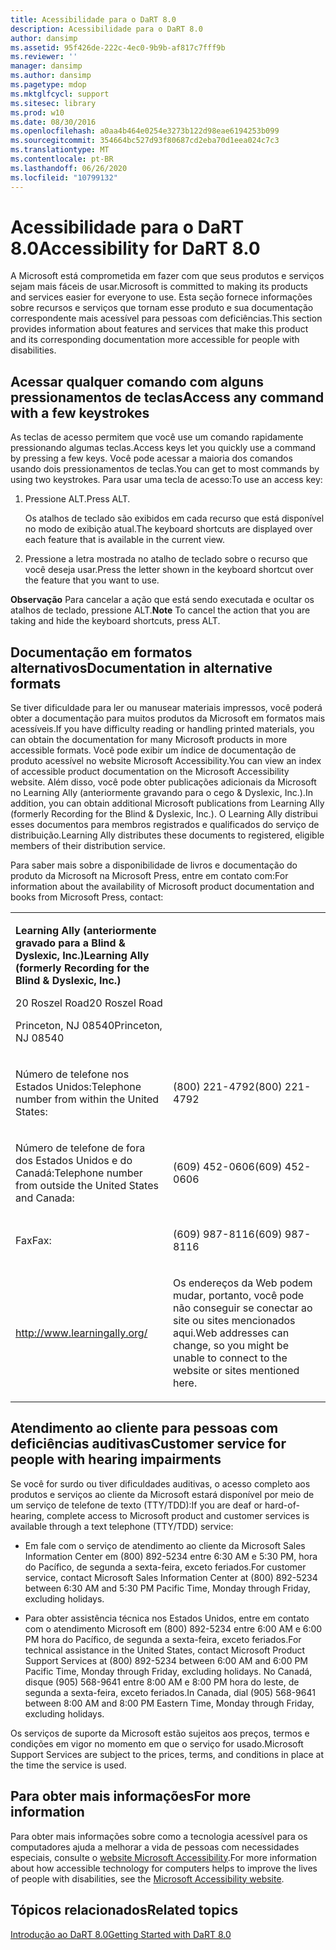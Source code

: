 ```yaml
---
title: Acessibilidade para o DaRT 8.0
description: Acessibilidade para o DaRT 8.0
author: dansimp
ms.assetid: 95f426de-222c-4ec0-9b9b-af817c7fff9b
ms.reviewer: ''
manager: dansimp
ms.author: dansimp
ms.pagetype: mdop
ms.mktglfcycl: support
ms.sitesec: library
ms.prod: w10
ms.date: 08/30/2016
ms.openlocfilehash: a0aa4b464e0254e3273b122d98eae6194253b099
ms.sourcegitcommit: 354664bc527d93f80687cd2eba70d1eea024c7c3
ms.translationtype: MT
ms.contentlocale: pt-BR
ms.lasthandoff: 06/26/2020
ms.locfileid: "10799132"
---
```

# <span data-ttu-id="5de5d-103">Acessibilidade para o DaRT 8.0</span><span class="sxs-lookup"><span data-stu-id="5de5d-103">Accessibility for DaRT 8.0</span></span>


<span data-ttu-id="5de5d-104">A Microsoft está comprometida em fazer com que seus produtos e serviços sejam mais fáceis de usar.</span><span class="sxs-lookup"><span data-stu-id="5de5d-104">Microsoft is committed to making its products and services easier for everyone to use.</span></span> <span data-ttu-id="5de5d-105">Esta seção fornece informações sobre recursos e serviços que tornam esse produto e sua documentação correspondente mais acessível para pessoas com deficiências.</span><span class="sxs-lookup"><span data-stu-id="5de5d-105">This section provides information about features and services that make this product and its corresponding documentation more accessible for people with disabilities.</span></span>

## <span data-ttu-id="5de5d-106">Acessar qualquer comando com alguns pressionamentos de teclas</span><span class="sxs-lookup"><span data-stu-id="5de5d-106">Access any command with a few keystrokes</span></span>


<span data-ttu-id="5de5d-107">As teclas de acesso permitem que você use um comando rapidamente pressionando algumas teclas.</span><span class="sxs-lookup"><span data-stu-id="5de5d-107">Access keys let you quickly use a command by pressing a few keys.</span></span> <span data-ttu-id="5de5d-108">Você pode acessar a maioria dos comandos usando dois pressionamentos de teclas.</span><span class="sxs-lookup"><span data-stu-id="5de5d-108">You can get to most commands by using two keystrokes.</span></span> <span data-ttu-id="5de5d-109">Para usar uma tecla de acesso:</span><span class="sxs-lookup"><span data-stu-id="5de5d-109">To use an access key:</span></span>

1.  <span data-ttu-id="5de5d-110">Pressione ALT.</span><span class="sxs-lookup"><span data-stu-id="5de5d-110">Press ALT.</span></span>

    <span data-ttu-id="5de5d-111">Os atalhos de teclado são exibidos em cada recurso que está disponível no modo de exibição atual.</span><span class="sxs-lookup"><span data-stu-id="5de5d-111">The keyboard shortcuts are displayed over each feature that is available in the current view.</span></span>

2.  <span data-ttu-id="5de5d-112">Pressione a letra mostrada no atalho de teclado sobre o recurso que você deseja usar.</span><span class="sxs-lookup"><span data-stu-id="5de5d-112">Press the letter shown in the keyboard shortcut over the feature that you want to use.</span></span>

<span data-ttu-id="5de5d-113">**Observação**  Para cancelar a ação que está sendo executada e ocultar os atalhos de teclado, pressione ALT.</span><span class="sxs-lookup"><span data-stu-id="5de5d-113">**Note** To cancel the action that you are taking and hide the keyboard shortcuts, press ALT.</span></span>

 

## <span data-ttu-id="5de5d-114">Documentação em formatos alternativos</span><span class="sxs-lookup"><span data-stu-id="5de5d-114">Documentation in alternative formats</span></span>


<span data-ttu-id="5de5d-115">Se tiver dificuldade para ler ou manusear materiais impressos, você poderá obter a documentação para muitos produtos da Microsoft em formatos mais acessíveis.</span><span class="sxs-lookup"><span data-stu-id="5de5d-115">If you have difficulty reading or handling printed materials, you can obtain the documentation for many Microsoft products in more accessible formats.</span></span> <span data-ttu-id="5de5d-116">Você pode exibir um índice de documentação de produto acessível no website Microsoft Accessibility.</span><span class="sxs-lookup"><span data-stu-id="5de5d-116">You can view an index of accessible product documentation on the Microsoft Accessibility website.</span></span> <span data-ttu-id="5de5d-117">Além disso, você pode obter publicações adicionais da Microsoft no Learning Ally (anteriormente gravando para o cego & Dyslexic, Inc.).</span><span class="sxs-lookup"><span data-stu-id="5de5d-117">In addition, you can obtain additional Microsoft publications from Learning Ally (formerly Recording for the Blind & Dyslexic, Inc.).</span></span> <span data-ttu-id="5de5d-118">O Learning Ally distribui esses documentos para membros registrados e qualificados do serviço de distribuição.</span><span class="sxs-lookup"><span data-stu-id="5de5d-118">Learning Ally distributes these documents to registered, eligible members of their distribution service.</span></span>

<span data-ttu-id="5de5d-119">Para saber mais sobre a disponibilidade de livros e documentação do produto da Microsoft na Microsoft Press, entre em contato com:</span><span class="sxs-lookup"><span data-stu-id="5de5d-119">For information about the availability of Microsoft product documentation and books from Microsoft Press, contact:</span></span>

<table>
<colgroup>
<col width="50%" />
<col width="50%" />
</colgroup>
<tbody>
<tr class="odd">
<td align="left"><p><strong><span data-ttu-id="5de5d-120">Learning Ally (anteriormente gravado para a Blind &amp; Dyslexic, Inc.)</span><span class="sxs-lookup"><span data-stu-id="5de5d-120">Learning Ally (formerly Recording for the Blind &amp; Dyslexic, Inc.)</span></span></strong></p>
<p><span data-ttu-id="5de5d-121">20 Roszel Road</span><span class="sxs-lookup"><span data-stu-id="5de5d-121">20 Roszel Road</span></span></p>
<p><span data-ttu-id="5de5d-122">Princeton, NJ 08540</span><span class="sxs-lookup"><span data-stu-id="5de5d-122">Princeton, NJ 08540</span></span></p></td>
<td align="left"><p></p></td>
</tr>
<tr class="even">
<td align="left"><p><span data-ttu-id="5de5d-123">Número de telefone nos Estados Unidos:</span><span class="sxs-lookup"><span data-stu-id="5de5d-123">Telephone number from within the United States:</span></span></p></td>
<td align="left"><p><span data-ttu-id="5de5d-124">(800) 221-4792</span><span class="sxs-lookup"><span data-stu-id="5de5d-124">(800) 221-4792</span></span></p></td>
</tr>
<tr class="odd">
<td align="left"><p><span data-ttu-id="5de5d-125">Número de telefone de fora dos Estados Unidos e do Canadá:</span><span class="sxs-lookup"><span data-stu-id="5de5d-125">Telephone number from outside the United States and Canada:</span></span></p></td>
<td align="left"><p><span data-ttu-id="5de5d-126">(609) 452-0606</span><span class="sxs-lookup"><span data-stu-id="5de5d-126">(609) 452-0606</span></span></p></td>
</tr>
<tr class="even">
<td align="left"><p><span data-ttu-id="5de5d-127">Fax</span><span class="sxs-lookup"><span data-stu-id="5de5d-127">Fax:</span></span></p></td>
<td align="left"><p><span data-ttu-id="5de5d-128">(609) 987-8116</span><span class="sxs-lookup"><span data-stu-id="5de5d-128">(609) 987-8116</span></span></p></td>
</tr>
<tr class="odd">
<td align="left"><p><a href="https://go.microsoft.com/fwlink/?linkid=239" data-raw-source="[http://www.learningally.org/](https://go.microsoft.com/fwlink/?linkid=239)">http://www.learningally.org/</a></p></td>
<td align="left"><p><span data-ttu-id="5de5d-129">Os endereços da Web podem mudar, portanto, você pode não conseguir se conectar ao site ou sites mencionados aqui.</span><span class="sxs-lookup"><span data-stu-id="5de5d-129">Web addresses can change, so you might be unable to connect to the website or sites mentioned here.</span></span></p></td>
</tr>
</tbody>
</table>

 

## <span data-ttu-id="5de5d-130">Atendimento ao cliente para pessoas com deficiências auditivas</span><span class="sxs-lookup"><span data-stu-id="5de5d-130">Customer service for people with hearing impairments</span></span>


<span data-ttu-id="5de5d-131">Se você for surdo ou tiver dificuldades auditivas, o acesso completo aos produtos e serviços ao cliente da Microsoft estará disponível por meio de um serviço de telefone de texto (TTY/TDD):</span><span class="sxs-lookup"><span data-stu-id="5de5d-131">If you are deaf or hard-of-hearing, complete access to Microsoft product and customer services is available through a text telephone (TTY/TDD) service:</span></span>

-   <span data-ttu-id="5de5d-132">Em fale com o serviço de atendimento ao cliente da Microsoft Sales Information Center em (800) 892-5234 entre 6:30 AM e 5:30 PM, hora do Pacífico, de segunda a sexta-feira, exceto feriados.</span><span class="sxs-lookup"><span data-stu-id="5de5d-132">For customer service, contact Microsoft Sales Information Center at (800) 892-5234 between 6:30 AM and 5:30 PM Pacific Time, Monday through Friday, excluding holidays.</span></span>

-   <span data-ttu-id="5de5d-133">Para obter assistência técnica nos Estados Unidos, entre em contato com o atendimento Microsoft em (800) 892-5234 entre 6:00 AM e 6:00 PM hora do Pacífico, de segunda a sexta-feira, exceto feriados.</span><span class="sxs-lookup"><span data-stu-id="5de5d-133">For technical assistance in the United States, contact Microsoft Product Support Services at (800) 892-5234 between 6:00 AM and 6:00 PM Pacific Time, Monday through Friday, excluding holidays.</span></span> <span data-ttu-id="5de5d-134">No Canadá, disque (905) 568-9641 entre 8:00 AM e 8:00 PM hora do leste, de segunda a sexta-feira, exceto feriados.</span><span class="sxs-lookup"><span data-stu-id="5de5d-134">In Canada, dial (905) 568-9641 between 8:00 AM and 8:00 PM Eastern Time, Monday through Friday, excluding holidays.</span></span>

<span data-ttu-id="5de5d-135">Os serviços de suporte da Microsoft estão sujeitos aos preços, termos e condições em vigor no momento em que o serviço for usado.</span><span class="sxs-lookup"><span data-stu-id="5de5d-135">Microsoft Support Services are subject to the prices, terms, and conditions in place at the time the service is used.</span></span>

## <span data-ttu-id="5de5d-136">Para obter mais informações</span><span class="sxs-lookup"><span data-stu-id="5de5d-136">For more information</span></span>


<span data-ttu-id="5de5d-137">Para obter mais informações sobre como a tecnologia acessível para os computadores ajuda a melhorar a vida de pessoas com necessidades especiais, consulte o [website Microsoft Accessibility](https://go.microsoft.com/fwlink/?linkid=8431).</span><span class="sxs-lookup"><span data-stu-id="5de5d-137">For more information about how accessible technology for computers helps to improve the lives of people with disabilities, see the [Microsoft Accessibility website](https://go.microsoft.com/fwlink/?linkid=8431).</span></span>

## <span data-ttu-id="5de5d-138">Tópicos relacionados</span><span class="sxs-lookup"><span data-stu-id="5de5d-138">Related topics</span></span>


[<span data-ttu-id="5de5d-139">Introdução ao DaRT 8.0</span><span class="sxs-lookup"><span data-stu-id="5de5d-139">Getting Started with DaRT 8.0</span></span>](getting-started-with-dart-80-dart-8.md)

 

 





